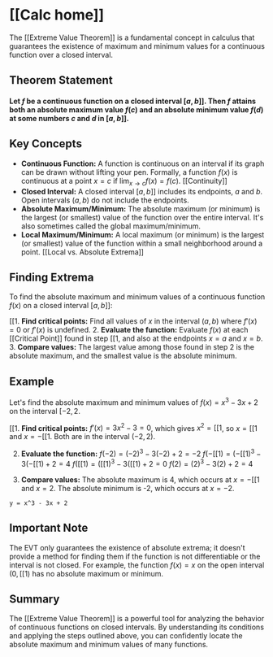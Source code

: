# [[Calc home]]

The [[Extreme Value Theorem]] is a fundamental concept in calculus that guarantees the existence of maximum and minimum values for a continuous function over a closed interval.
## Theorem Statement

#### Let $f$ be a continuous function on a closed interval $[a, b]]$. Then $f$ attains both an absolute maximum value $f(c)$ and an absolute minimum value $f(d)$ at some numbers $c$ and $d$ in $[a, b]]$.


## Key Concepts

* **Continuous Function:**  A function is continuous on an interval if its graph can be drawn without lifting your pen.  Formally, a function $f(x)$ is continuous at a point $x=c$ if $\lim_{x \to c} f(x) = f(c)$.  [[Continuity]]
* **Closed Interval:** A closed interval $[a, b]]$ includes its endpoints, $a$ and $b$.  Open intervals $(a, b)$ do not include the endpoints.
* **Absolute Maximum/Minimum:** The absolute maximum (or minimum) is the largest (or smallest) value of the function over the entire interval.  It's also sometimes called the global maximum/minimum.
* **Local Maximum/Minimum:** A local maximum (or minimum) is the largest (or smallest) value of the function within a small neighborhood around a point. [[Local vs. Absolute Extrema]]


## Finding Extrema

To find the absolute maximum and minimum values of a continuous function $f(x)$ on a closed interval $[a, b]]$:

[[1. **Find critical points:** Find all values of $x$ in the interval $(a, b)$ where $f'(x) = 0$ or $f'(x)$ is undefined.
2. **Evaluate the function:** Evaluate $f(x)$ at each [[Critical Point]] found in step [[1, and also at the endpoints $x = a$ and $x = b$.
3. **Compare values:** The largest value among those found in step 2 is the absolute maximum, and the smallest value is the absolute minimum.


## Example

Let's find the absolute maximum and minimum values of $f(x) = x^3 - 3x + 2$ on the interval $[-2, 2$.

[[1. **Find critical points:** $f'(x) = 3x^2 - 3 = 0$, which gives $x^2 = [[1$, so $x = [[1$ and $x = -[[1$. Both are in the interval $(-2, 2)$.

2. **Evaluate the function:**
   $f(-2) = (-2)^3 - 3(-2) + 2 = -2$
   $f(-[[1) = (-[[1)^3 - 3(-[[1) + 2 = 4$
   $f([[1) = ([[1)^3 - 3([[1) + 2 = 0$
   $f(2) = (2)^3 - 3(2) + 2 = 4$

3. **Compare values:** The absolute maximum is 4, which occurs at $x = -[[1$ and $x = 2$. The absolute minimum is -2, which occurs at $x = -2$.


```desmos-graph
y = x^3 - 3x + 2
```

##  Important Note

The EVT only guarantees the existence of absolute extrema; it doesn't provide a method for finding them if the function is not differentiable or the interval is not closed.  For example, the function $f(x) = x$ on the open interval $(0, [[1)$ has no absolute maximum or minimum.


## Summary

The [[Extreme Value Theorem]] is a powerful tool for analyzing the behavior of continuous functions on closed intervals.  By understanding its conditions and applying the steps outlined above, you can confidently locate the absolute maximum and minimum values of many functions.

